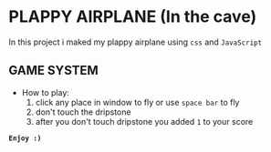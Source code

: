 # PLAPPY AIRPLANE (In the cave)

In this project i maked
my plappy airplane using 
`css` and `JavaScript`

## GAME SYSTEM
* How to play:
  1. click any place in window to fly
  or use `space bar` to fly
  2. don't touch the dripstone 
  3. after you don't touch dripstone
  you added `1` to your score



**__`Enjoy :)`__**